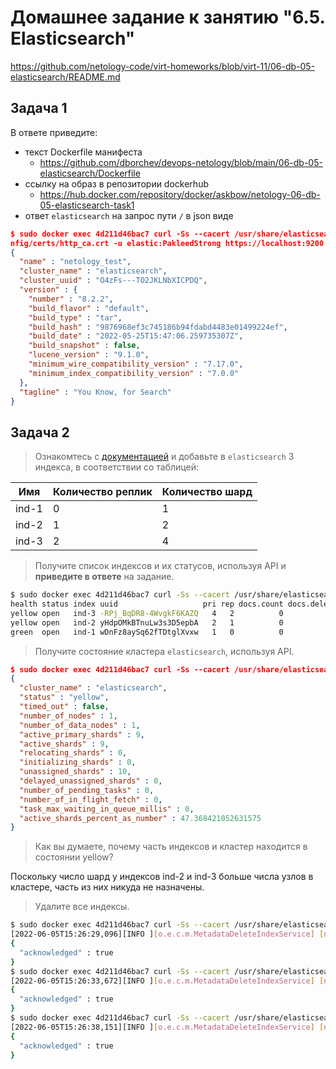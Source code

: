 # Домашнее задание к занятию "6.5. Elasticsearch"

https://github.com/netology-code/virt-homeworks/blob/virt-11/06-db-05-elasticsearch/README.md

## Задача 1

В ответе приведите:
- текст Dockerfile манифеста
  -  https://github.com/dborchev/devops-netology/blob/main/06-db-05-elasticsearch/Dockerfile
- ссылку на образ в репозитории dockerhub
  - https://hub.docker.com/repository/docker/askbow/netology-06-db-05-elasticsearch-task1
- ответ `elasticsearch` на запрос пути `/` в json виде

```json
$ sudo docker exec 4d211d46bac7 curl -Ss --cacert /usr/share/elasticsearch/co
nfig/certs/http_ca.crt -u elastic:PakleedStrong https://localhost:9200
{
  "name" : "netology_test",
  "cluster_name" : "elasticsearch",
  "cluster_uuid" : "O4zFs---TO2JKLNbXICPDQ",
  "version" : {
    "number" : "8.2.2",
    "build_flavor" : "default",
    "build_type" : "tar",
    "build_hash" : "9876968ef3c745186b94fdabd4483e01499224ef",
    "build_date" : "2022-05-25T15:47:06.259735307Z",
    "build_snapshot" : false,
    "lucene_version" : "9.1.0",
    "minimum_wire_compatibility_version" : "7.17.0",
    "minimum_index_compatibility_version" : "7.0.0"
  },
  "tagline" : "You Know, for Search"
}
```

## Задача 2

>Ознакомтесь с [документацией](https://www.elastic.co/guide/en/elasticsearch/reference/current/indices-create-index.html) 
и добавьте в `elasticsearch` 3 индекса, в соответствии со таблицей:

| Имя | Количество реплик | Количество шард |
|-----|-------------------|-----------------|
| ind-1| 0 | 1 |
| ind-2 | 1 | 2 |
| ind-3 | 2 | 4 |

>Получите список индексов и их статусов, используя API и **приведите в ответе** на задание.

```bash
$ sudo docker exec 4d211d46bac7 curl -Ss --cacert /usr/share/elasticsearch/config/certs/http_ca.crt -u elastic:PakleedStrong https://localhost:9200/_cat/indices?v
health status index uuid                   pri rep docs.count docs.deleted store.size pri.store.size
yellow open   ind-3 -RPj_BqDR8-4WvgkF6KAZQ   4   2          0            0       413b           413b
yellow open   ind-2 yHdpOMkBTnuLw3s3D5epbA   2   1          0            0       225b           225b
green  open   ind-1 wDnFz8aySq62fTDtglXvxw   1   0          0            0       225b           225b
```

>Получите состояние кластера `elasticsearch`, используя API.

```json
$ sudo docker exec 4d211d46bac7 curl -Ss --cacert /usr/share/elasticsearch/config/certs/http_ca.crt -u elastic:PakleedStrong https://localhost:9200/_cluster/health?pretty
{
  "cluster_name" : "elasticsearch",
  "status" : "yellow",
  "timed_out" : false,
  "number_of_nodes" : 1,
  "number_of_data_nodes" : 1,
  "active_primary_shards" : 9,
  "active_shards" : 9,
  "relocating_shards" : 0,
  "initializing_shards" : 0,
  "unassigned_shards" : 10,
  "delayed_unassigned_shards" : 0,
  "number_of_pending_tasks" : 0,
  "number_of_in_flight_fetch" : 0,
  "task_max_waiting_in_queue_millis" : 0,
  "active_shards_percent_as_number" : 47.368421052631575
}
```

>Как вы думаете, почему часть индексов и кластер находится в состоянии yellow?

Поскольку число шард у индексов ind-2 и ind-3 больше числа узлов в кластере, часть из них никуда не назначены.

>Удалите все индексы.

```bash
$ sudo docker exec 4d211d46bac7 curl -Ss --cacert /usr/share/elasticsearch/config/certs/http_ca.crt -u elastic:PakleedStrong -X DELETE https://localhost:9200/ind-1?pretty
[2022-06-05T15:26:29,096][INFO ][o.e.c.m.MetadataDeleteIndexService] [netology_test] [ind-1/wDnFz8aySq62fTDtglXvxw] deleting index
{
  "acknowledged" : true
}
$ sudo docker exec 4d211d46bac7 curl -Ss --cacert /usr/share/elasticsearch/config/certs/http_ca.crt -u elastic:PakleedStrong -X DELETE https://localhost:9200/ind-2?pretty
[2022-06-05T15:26:33,672][INFO ][o.e.c.m.MetadataDeleteIndexService] [netology_test] [ind-2/yHdpOMkBTnuLw3s3D5epbA] deleting index
{
  "acknowledged" : true
}
$ sudo docker exec 4d211d46bac7 curl -Ss --cacert /usr/share/elasticsearch/config/certs/http_ca.crt -u elastic:PakleedStrong -X DELETE https://localhost:9200/ind-3?pretty
[2022-06-05T15:26:38,151][INFO ][o.e.c.m.MetadataDeleteIndexService] [netology_test] [ind-3/-RPj_BqDR8-4WvgkF6KAZQ] deleting index
{
  "acknowledged" : true
}
```
